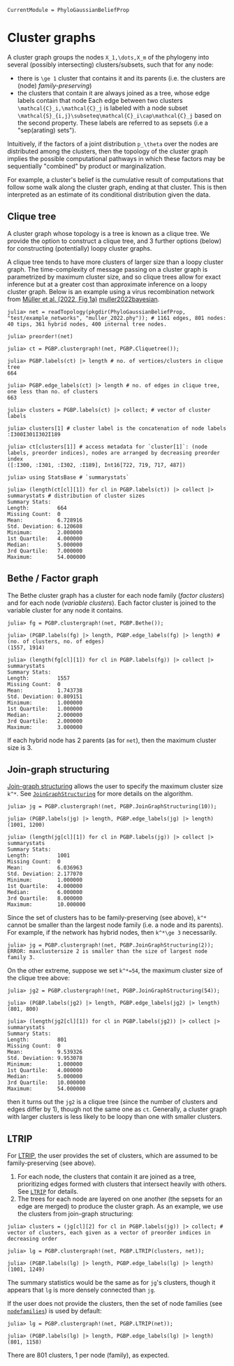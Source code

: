 ```@meta
CurrentModule = PhyloGaussianBeliefProp
```

# Cluster graphs
A cluster graph groups the nodes ``X_1,\dots,X_m`` of the phylogeny into
several (possibly intersecting) clusters/subsets, such that for any node:
- there is ``\ge 1`` cluster that contains it and its parents (i.e. the clusters are (node) *family-preserving*)
- the clusters that contain it are always joined as a tree, whose edge labels contain that node
Each edge between two clusters ``\mathcal{C}_i,\mathcal{C}_j`` is labeled with
a node subset ``\mathcal{S}_{i,j}\subseteq\mathcal{C}_i\cap\mathcal{C}_j``
based on the second property.
These labels are referred to as sepsets (i.e a "sep(arating) sets"). 

Intuitively, if the factors of a joint distribution ``p_\theta`` over the nodes
are distributed among the clusters, then the topology of the cluster graph
implies the possible computational pathways in which these factors may be
sequentially "combined" by product or marginalization.

For example, a cluster's belief is the cumulative result of computations that
follow some walk along the cluster graph, ending at that cluster. This is then
interpreted as an estimate of its conditional distribution given the data.

## Clique tree
A cluster graph whose topology is a tree is known as a clique tree. We provide
the option to construct a clique tree, and 3 further options (below) for
constructing (potentially) loopy cluster graphs.

A clique tree tends to have more clusters of larger size than a loopy cluster
graph. The time-complexity of message passing on a cluster graph is parametrized
by maximum cluster size, and so clique trees allow for exact inference but at a
greater cost than approximate inference on a loopy cluster graph.
Below is an example using a virus recombination network from
[Müller et al. (2022, Fig 1a)](https://doi.org/10.1038/s41467-022-31749-8)
[muller2022bayesian](@cite).

```jldoctest clustergraphs; setup = :(using PhyloNetworks, PhyloGaussianBeliefProp; const PGBP = PhyloGaussianBeliefProp)
julia> net = readTopology(pkgdir(PhyloGaussianBeliefProp, "test/example_networks", "muller_2022.phy")); # 1161 edges, 801 nodes: 40 tips, 361 hybrid nodes, 400 internal tree nodes.

julia> preorder!(net)

julia> ct = PGBP.clustergraph!(net, PGBP.Cliquetree());

julia> PGBP.labels(ct) |> length # no. of vertices/clusters in clique tree
664

julia> PGBP.edge_labels(ct) |> length # no. of edges in clique tree, one less than no. of clusters
663

julia> clusters = PGBP.labels(ct) |> collect; # vector of cluster labels

julia> clusters[1] # cluster label is the concatenation of node labels
:I300I301I302I189

julia> ct[clusters[1]] # access metadata for `cluster[1]`: (node labels, preorder indices), nodes are arranged by decreasing preorder index
([:I300, :I301, :I302, :I189], Int16[722, 719, 717, 487])

julia> using StatsBase # `summarystats`

julia> (length(ct[cl][1]) for cl in PGBP.labels(ct)) |> collect |> summarystats # distribution of cluster sizes
Summary Stats:
Length:         664
Missing Count:  0
Mean:           6.728916
Std. Deviation: 6.120608
Minimum:        2.000000
1st Quartile:   4.000000
Median:         5.000000
3rd Quartile:   7.000000
Maximum:        54.000000
```

## Bethe / Factor graph
The Bethe cluster graph has a cluster for each node family (*factor clusters*)
and for each node (*variable clusters*). Each factor cluster is joined to the
variable cluster for any node it contains.

```jldoctest clustergraphs
julia> fg = PGBP.clustergraph!(net, PGBP.Bethe());

julia> (PGBP.labels(fg) |> length, PGBP.edge_labels(fg) |> length) # (no. of clusters, no. of edges)
(1557, 1914)

julia> (length(fg[cl][1]) for cl in PGBP.labels(fg)) |> collect |> summarystats
Summary Stats:
Length:         1557
Missing Count:  0
Mean:           1.743738
Std. Deviation: 0.809151
Minimum:        1.000000
1st Quartile:   1.000000
Median:         2.000000
3rd Quartile:   2.000000
Maximum:        3.000000
```
If each hybrid node has 2 parents (as for `net`), then the maximum cluster size
is 3.

## Join-graph structuring
[Join-graph structuring](https://doi.org/10.1613/jair.2842) allows the user to
specify the maximum cluster size ``k^*``. See [`JoinGraphStructuring`](@ref)
for more details on the algorithm.

```jldoctest clustergraphs
julia> jg = PGBP.clustergraph!(net, PGBP.JoinGraphStructuring(10));

julia> (PGBP.labels(jg) |> length, PGBP.edge_labels(jg) |> length)
(1001, 1200)

julia> (length(jg[cl][1]) for cl in PGBP.labels(jg)) |> collect |> summarystats
Summary Stats:
Length:         1001
Missing Count:  0
Mean:           6.036963
Std. Deviation: 2.177070
Minimum:        1.000000
1st Quartile:   4.000000
Median:         6.000000
3rd Quartile:   8.000000
Maximum:        10.000000
```
Since the set of clusters has to be family-preserving (see above), ``k^*``
cannot be smaller than the largest node family (i.e. a node and its parents).
For example, if the network has hybrid nodes, then ``k^*\ge 3`` necessarily.

```jldoctest clustergraphs
julia> jg = PGBP.clustergraph!(net, PGBP.JoinGraphStructuring(2));
ERROR: maxclustersize 2 is smaller than the size of largest node family 3.
```
On the other extreme, suppose we set ``k^*=54``, the maximum cluster size of the
clique tree above:

```jldoctest clustergraphs
julia> jg2 = PGBP.clustergraph!(net, PGBP.JoinGraphStructuring(54));

julia> (PGBP.labels(jg2) |> length, PGBP.edge_labels(jg2) |> length)
(801, 800)

julia> (length(jg2[cl][1]) for cl in PGBP.labels(jg2)) |> collect |> summarystats
Summary Stats:
Length:         801
Missing Count:  0
Mean:           9.539326
Std. Deviation: 9.953078
Minimum:        1.000000
1st Quartile:   4.000000
Median:         5.000000
3rd Quartile:   10.000000
Maximum:        54.000000
```
then it turns out the `jg2` is a clique tree (since the number of clusters and
edges differ by 1), though not the same one as `ct`. Generally, a cluster graph
with larger clusters is less likely to be loopy than one with smaller clusters.

## LTRIP
For [LTRIP](https://doi.org/10.1145/3132711.3132717), the user provides the set
of clusters, which are assumed to be family-preserving (see above).
1. For each node, the clusters that contain it are joined as a tree, prioritizing edges formed with clusters that intersect heavily with others. See [`LTRIP`](@ref) for details.
2. The trees for each node are layered on one another (the sepsets for an edge are merged) to produce the cluster graph.
As an example, we use the clusters from join-graph structuring:

```jldoctest clustergraphs
julia> clusters = (jg[cl][2] for cl in PGBP.labels(jg)) |> collect; # vector of clusters, each given as a vector of preorder indices in decreasing order

julia> lg = PGBP.clustergraph!(net, PGBP.LTRIP(clusters, net));

julia> (PGBP.labels(lg) |> length, PGBP.edge_labels(lg) |> length)
(1001, 1249)
```
The summary statistics would be the same as for `jg`'s clusters, though it
appears that `lg` is more densely connected than `jg`.

If the user does not provide the clusters, then the set of node families
(see [`nodefamilies`](@ref)) is used by default:

```jldoctest clustergraphs
julia> lg = PGBP.clustergraph!(net, PGBP.LTRIP(net));

julia> (PGBP.labels(lg) |> length, PGBP.edge_labels(lg) |> length)
(801, 1158)
```
There are 801 clusters, 1 per node (family), as expected.